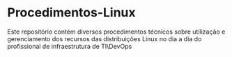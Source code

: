 # Procedimentos-Linux
Este repositório contém diversos procedimentos técnicos sobre utilização e gerenciamento dos recursos das distribuições Linux no dia a dia do profissional de infraestrutura de TI\DevOps

